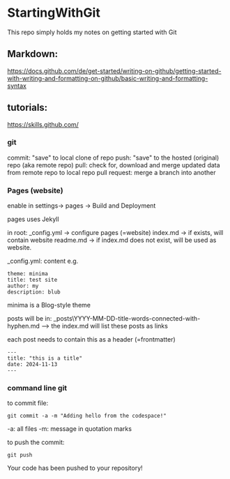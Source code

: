 # StartingWithGit
This repo simply holds my notes on getting started with Git

## Markdown:
https://docs.github.com/de/get-started/writing-on-github/getting-started-with-writing-and-formatting-on-github/basic-writing-and-formatting-syntax


## tutorials:
https://skills.github.com/


### git
commit: "save" to local clone of repo
push: "save" to the hosted (original) repo (aka remote repo)
pull: check for, download and merge updated data from remote repo to local repo
pull request: merge a branch into another

### Pages (website)
enable in settings-> pages -> Build and Deployment

pages uses Jekyll

in root:
_config.yml   ->  configure pages (=website)
index.md -> if exists, will contain website
readme.md -> if index.md does not exist, will be used as website. 



_config.yml: content e.g. 


```
theme: minima
title: test site
author: my
description: blub

```
minima is a Blog-style theme 

posts will be in:
_posts\YYYY-MM-DD-title-words-connected-with-hyphen.md
--> the index.md will list these posts as links

each post needs to contain this as a header (=frontmatter)

```
---
title: "this is a title"
date: 2024-11-13
---
```

### command line git

to commit file:
```
git commit -a -m "Adding hello from the codespace!"
```
-a: all files
-m: message in quotation marks

to push the commit:
```
git push
```


Your code has been pushed to your repository!





